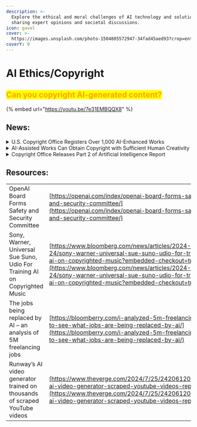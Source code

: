 ```yaml
---
description: >-
  Explore the ethical and moral challenges of AI technology and solutions,
  sharing expert opinions and societal discussions.
icon: gavel
cover: >-
  https://images.unsplash.com/photo-1504805572947-34fad45aed93?crop=entropy&cs=srgb&fm=jpg&ixid=M3wxOTcwMjR8MHwxfHNlYXJjaHw2fHxldGhpY3N8ZW58MHx8fHwxNzE4NjY0MTA1fDA&ixlib=rb-4.0.3&q=85
coverY: 0
---
```


# AI Ethics/Copyright

## <mark style="color:orange;">Can you copyright AI-generated content?</mark>

{% embed url="https://youtu.be/7e31EMBQQX8" %}

## News:

<details>

<summary>U.S. Copyright Office Registers Over 1,000 AI-Enhanced Works</summary>

**Summary:** The U.S. Copyright Office has registered more than 1,000 works where applicants disclosed and disclaimed AI-generated content, emphasizing the importance of human authorship in copyright eligibility.

**Link:** [https://mashable.com/article/us-copyright-office-registers-one-thousand-ai-generated-works](https://mashable.com/article/us-copyright-office-registers-one-thousand-ai-generated-works)

</details>

<details>

<summary>AI-Assisted Works Can Obtain Copyright with Sufficient Human Creativity</summary>

**Summary:** The U.S. Copyright Office clarified that works created with AI assistance can be copyrighted if they exhibit enough human creativity; purely AI-generated content without significant human input remains ineligible.

**Link:** [https://apnews.com/article/ai-copyright-office-artificial-intelligence-363f1c537eb86b624bf5e81bed70d459](https://apnews.com/article/ai-copyright-office-artificial-intelligence-363f1c537eb86b624bf5e81bed70d459)

</details>

<details>

<summary>Copyright Office Releases Part 2 of Artificial Intelligence Report</summary>

In Part 2 of its AI report, the U.S. Copyright Office affirms that existing copyright laws are adaptable to AI technologies, emphasizing that human authorship is essential for copyright protection of AI-generated outputs.

Link: [https://www.copyright.gov/newsnet/2025/1060.html?utm\_source=chatgpt.com](https://www.copyright.gov/newsnet/2025/1060.html?utm_source=chatgpt.com)

</details>

## Resources:

|                                                                             |                                                                                                                                                                                                                                                                                                          |
| --------------------------------------------------------------------------- | -------------------------------------------------------------------------------------------------------------------------------------------------------------------------------------------------------------------------------------------------------------------------------------------------------- |
| OpenAI Board Forms Safety and Security Committee                            | [https://openai.com/index/openai-board-forms-safety-and-security-committee/](https://openai.com/index/openai-board-forms-safety-and-security-committee/)                                                                                                                                                 |
| Sony, Warner, Universal Sue Suno, Udio For Training AI on Copyrighted Music | [https://www.bloomberg.com/news/articles/2024-06-24/sony-warner-universal-sue-suno-udio-for-training-ai-on-copyrighted-music?embedded-checkout=true](https://www.bloomberg.com/news/articles/2024-06-24/sony-warner-universal-sue-suno-udio-for-training-ai-on-copyrighted-music?embedded-checkout=true) |
| The jobs being replaced by AI – an analysis of 5M freelancing jobs          | [https://bloomberry.com/i-analyzed-5m-freelancing-jobs-to-see-what-jobs-are-being-replaced-by-ai/](https://bloomberry.com/i-analyzed-5m-freelancing-jobs-to-see-what-jobs-are-being-replaced-by-ai/)                                                                                                     |
| Runway’s AI video generator trained on thousands of scraped YouTube videos  | [https://www.theverge.com/2024/7/25/24206120/runway-ai-video-generator-scraped-youtube-videos-report](https://www.theverge.com/2024/7/25/24206120/runway-ai-video-generator-scraped-youtube-videos-report)                                                                                               |



